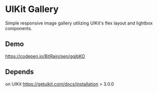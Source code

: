# UIKit Gallery

Simple responsive image gallery utilizing UIKit's flex layout and lightbox components. 

## Demo

https://codepen.io/BitRain/pen/gqjbKO

## Depends 

on UIKit https://getuikit.com/docs/installation > 3.0.0

